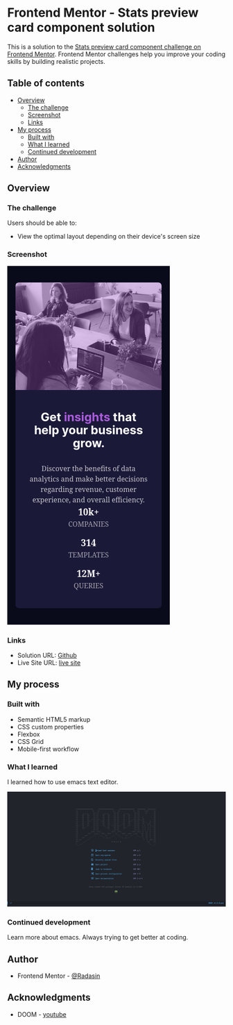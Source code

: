 # Frontend Mentor - Stats preview card component solution

This is a solution to the [Stats preview card component challenge on Frontend Mentor](https://www.frontendmentor.io/challenges/stats-preview-card-component-8JqbgoU62). Frontend Mentor challenges help you improve your coding skills by building realistic projects. 

## Table of contents

- [Overview](#overview)
  - [The challenge](#the-challenge)
  - [Screenshot](#screenshot)
  - [Links](#links)
- [My process](#my-process)
  - [Built with](#built-with)
  - [What I learned](#what-i-learned)
  - [Continued development](#continued-development)
- [Author](#author)
- [Acknowledgments](#acknowledgments)

## Overview

### The challenge

Users should be able to:

- View the optimal layout depending on their device's screen size

### Screenshot

![](./screenshot.png)

### Links

- Solution URL: [Github](https://github.com/RadasinR/stats-preview-card-component.git)
- Live Site URL: [live site](https://stats-preview-card-component-sand-gamma.vercel.app/)

## My process

### Built with

- Semantic HTML5 markup
- CSS custom properties
- Flexbox
- CSS Grid
- Mobile-first workflow

### What I learned

I learned how to use emacs text editor.

![DOOM EMACS](./emacs.png)

### Continued development

Learn more about emacs. Always trying to get better at coding.

## Author

- Frontend Mentor - [@Radasin](https://www.frontendmentor.io/profile/Radasin)

## Acknowledgments
 
- DOOM - [youtube](https://www.youtube.com/watch?v=37H7bD-G7nE) 
